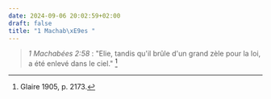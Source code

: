 ```yaml
---
date: 2024-09-06 20:02:59+02:00
draft: false
title: "1 Machab\xE9es "
---
```





> *1 Machabées 2:58* : "Elie, tandis qu'il brûle d'un grand zèle pour la loi, a été enlevé dans le ciel." [^1]

[^1]: Glaire 1905, p. 2173.

